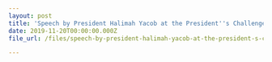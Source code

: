 ```yaml
---
layout: post
title: 'Speech by President Halimah Yacob at the President''s Challenge 2019 Appreciation Night'
date: 2019-11-20T00:00:00.000Z
file_url: /files/speech-by-president-halimah-yacob-at-the-president-s-challenge-2019-appreciation-night-2019-11-20.pdf

---
```


